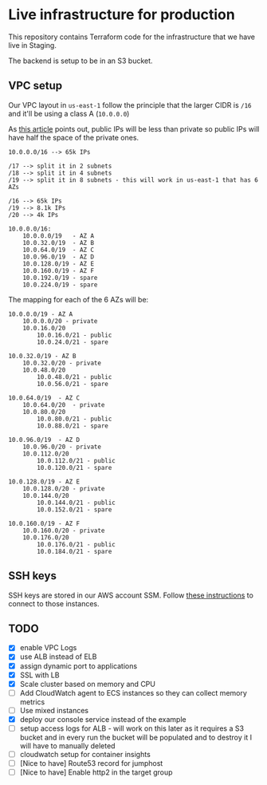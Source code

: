 # Live infrastructure for production

This repository contains Terraform code for the infrastructure that we 
have live in Staging.

The backend is setup to be in an S3 bucket.

## VPC setup

Our VPC layout in `us-east-1` follow the principle that the larger CIDR is `/16`
and it'll be using a class A (`10.0.0.0`) 

As [this article](https://medium.com/aws-activate-startup-blog/practical-vpc-design-8412e1a18dcc#.bmeh8m3si)
points out, public IPs will be less than private so public IPs will have
half the space of the private ones.

```
10.0.0.0/16 --> 65k IPs

/17 --> split it in 2 subnets
/18 --> split it in 4 subnets
/19 --> split it in 8 subnets - this will work in us-east-1 that has 6 AZs

/16 --> 65k IPs
/19 --> 8.1k IPs
/20 --> 4k IPs

10.0.0.0/16:
    10.0.0.0/19   - AZ A
    10.0.32.0/19  - AZ B
    10.0.64.0/19  - AZ C
    10.0.96.0/19  - AZ D
    10.0.128.0/19 - AZ E
    10.0.160.0/19 - AZ F
    10.0.192.0/19 - spare
    10.0.224.0/19 - spare
```

The mapping for each of the 6 AZs will be:

```
10.0.0.0/19 - AZ A
    10.0.0.0/20 - private
    10.0.16.0/20
        10.0.16.0/21 - public
        10.0.24.0/21 - spare

10.0.32.0/19 - AZ B
    10.0.32.0/20 - private
    10.0.48.0/20
        10.0.48.0/21 - public
        10.0.56.0/21 - spare

10.0.64.0/19  - AZ C
    10.0.64.0/20  - private
    10.0.80.0/20
        10.0.80.0/21 - public
        10.0.88.0/21 - spare

10.0.96.0/19  - AZ D
    10.0.96.0/20 - private
    10.0.112.0/20
        10.0.112.0/21 - public
        10.0.120.0/21 - spare

10.0.128.0/19 - AZ E
    10.0.128.0/20 - private
    10.0.144.0/20
        10.0.144.0/21 - public
        10.0.152.0/21 - spare

10.0.160.0/19 - AZ F
    10.0.160.0/20 - private
    10.0.176.0/20
        10.0.176.0/21 - public
        10.0.184.0/21 - spare
```

## SSH keys
SSH keys are stored in our AWS account SSM.
Follow [these instructions](https://docs.aws.amazon.com/en_us/cloudhsm/classic/userguide/generate_ssh_key.html)
to connect to those instances.

## TODO
- [x] enable VPC Logs
- [x] use ALB instead of ELB
- [x] assign dynamic port to applications
- [x] SSL with LB
- [x] Scale cluster based on memory and CPU
- [ ] Add CloudWatch agent to ECS instances so they can collect memory metrics
- [ ] Use mixed instances
- [x] deploy our console service instead of the example
- [ ] setup access logs for ALB - will work on this later as it requires a S3 bucket
      and in every run the bucket will be populated and to destroy it I will have to manually deleted
- [ ] cloudwatch setup for container insights
- [ ] [Nice to have] Route53 record for jumphost
- [ ] [Nice to have] Enable http2 in the target group
